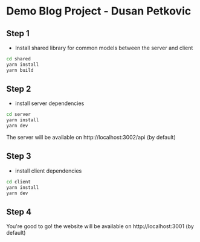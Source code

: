 # Demo Blog Project - Dusan Petkovic


## Step 1

- Install shared library for common models between the server and client 
```bash
cd shared
yarn install 
yarn build
```


## Step 2 
- install server dependencies 
```bash 
cd server
yarn install
yarn dev
```
The server will be available on http://localhost:3002/api (by default)


## Step 3

- install client dependencies 
```bash
cd client
yarn install
yarn dev
```

## Step 4

You're good to go!
the website will be available on http://localhost:3001 (by default)